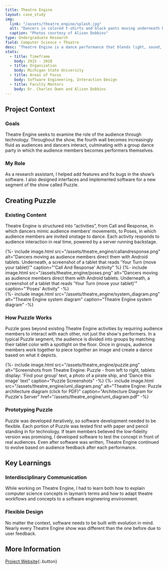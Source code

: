 ```yaml
---
title: Theatre Engine
layout: case_study
img:
  link: "/assets/theatre_engine/splash.jpg"
  alt: "Dancers in colored t-shirts and black pants moving underneath bright spotlights"
  caption: "Photos courtesy of Alison Dobbins"
type: Undergraduate Research
field: Computer Science + Theatre
desc: "Theatre Engine is a dance performance that blends light, sound, and technology. Audiences actively influence the show, with tablets providing key prompts and movements."
stats:
  - title: Timeframe
    body: 2015 - 2018
  - title: Organization
    body: Michigan State University
  - title: Areas of Focus
    body: Software Engineering, Interaction Design
  - title: Faculty Mentors
    body: Dr. Charles Owen and Alison Dobbins
---
```

## Project Context
### Goals
Theatre Engine seeks to examine the role of the audience through technology. Throughout the show, the fourth wall becomes increasingly fluid as audiences and dancers interact, culminating with a group dance party in which the audience members becomes performers themselves.

### My Role
As a research assistant, I helped add features and fix bugs in the show’s software. I also designed interfaces and implemented software for a new segment of the show called Puzzle.

## Creating Puzzle
### Existing Content
Theatre Engine is structured into “activities”, from Call and Response, in which dancers mimic audience members’ movements, to Poses, in which audience members are invited onstage to dance. Each activity responds to audience interaction in real time, powered by a server running backstage.

<div class="two-col">
  {%- include image.html src="/assets/theatre_engine/callandresponse.png" alt="Dancers moving as audience members direct them with Android tablets. Underneath, a screenshot of a tablet that reads 'Your Turn (move your tablet)'" caption="'Call And Response' Activity" %}
  {%- include image.html src="/assets/theatre_engine/poses.png" alt="Dancers moving as audience members direct them with Android tablets. Underneath, a screenshot of a tablet that reads 'Your Turn (move your tablet)'" caption="'Poses' Activity" -%}
</div>

<div>
  {%- include image.html src="/assets/theatre_engine/system_diagram.png" alt="Theatre Engine system diagram" caption="Theatre Engine system diagram" -%}
</div>

### How Puzzle Works
Puzzle goes beyond existing Theatre Engine activities by requiring audience members to interact with each other, not just the show's performers. In a typical Puzzle segment, the audience is divided into groups by matching their tablet color with a spotlight on the floor. Once in groups, audience members work together to piece together an image and create a dance based on what it depicts.

<div class="two-col">
  {%- include image.html src="/assets/theatre_engine/puzzle.png" alt="Screenshots from Theatre Engine: Puzzle - from left to right, tablets display: 'Find your group' text, a photo of a pirate ship, and 'Dance this image' text" caption="Puzzle Screenshots" -%}
  {%- include image.html src="/assets/theatre_engine/uml_diagram.png" alt="Theatre Engine: Puzzle architecture diagram (click for PDF)" caption="Architecture Diagram for Puzzle's Server" href="/assets/theatre_engine/uml_diagram.pdf" -%}
</div>


### Prototyping Puzzle
Puzzle was developed iteratively, so software development needed to be flexible. Each portion of Puzzle was tested first with paper and pencil standing in for technology. If team members believed the low-fidelity version was promising, I developed software to test the concept in front of real audiences. Even after software was written, Theatre Engine continued to evolve based on audience feedback after each performance.

## Key Learnings
### Interdisciplinary Communication
While working on Theatre Engine, I had to learn both how to explain computer science concepts in layman’s terms and how to adapt theatre workflows and concepts to a software engineering environment.

### Flexible Design
No matter the context, software needs to be built with evolution in mind. Nearly every Theatre Engine show was different than the one before due to user feedback.

## More Information
[Project Website](https://msu.edu/~dobbinsa/){:.button}